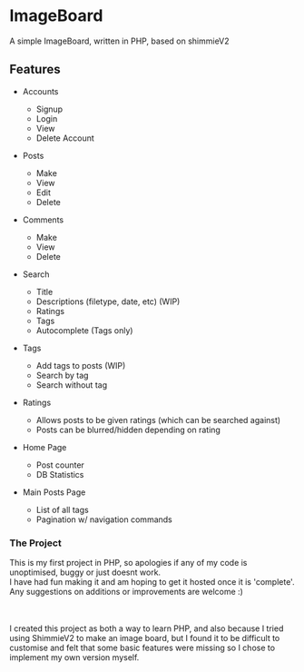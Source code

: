 # ImageBoard
A simple ImageBoard, written in PHP, based on shimmieV2

## Features
- Accounts
  - Signup
  - Login
  - View
  - Delete Account
    
- Posts
  - Make
  - View
  - Edit
  - Delete
    
- Comments
  - Make
  - View
  - Delete
    
- Search
  - Title
  - Descriptions (filetype, date, etc)  (WIP)
  - Ratings
  - Tags
  - Autocomplete (Tags only)
    
- Tags 
  - Add tags to posts (WIP)
  - Search by tag
  - Search without tag
 
- Ratings
  - Allows posts to be given ratings (which can be searched against)
  - Posts can be blurred/hidden depending on rating
 
- Home Page
  - Post counter
  - DB Statistics
 
- Main Posts Page
  - List of all tags
  - Pagination w/ navigation commands
 
### The Project
This is my first project in PHP, so apologies if any of my code is unoptimised, buggy or just doesnt work. 
<br> I have had fun making it and am hoping to get it hosted once it is 'complete'.
<br> Any suggestions on additions or improvements are welcome :)

<br><br> I created this project as both a way to learn PHP, and also because I tried using ShimmieV2 to make an image board, but I found it to be difficult to customise and felt that some basic features were missing so I chose to implement my own version myself.
